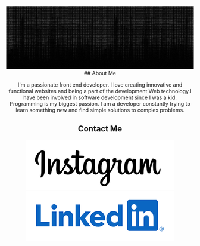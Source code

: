 
<div align="center">
 <img src="/gif/github.gif">
<div>
## About Me

I'm a passionate front end developer. I love creating innovative and functional websites and being a part of the development Web technology.I have been involved in software development since I was a kid. Programming is my biggest passion.  I am a developer constantly trying to learn something new and find simple solutions to complex problems.

 
## Contact Me
<p align="center">
  <a href="https://www.instagram.com/yunusemre.js"><img src="/icons/Instagram-Logo.png" alt="Instagram"/></a>
  <a href="https://www.linkedin.com/in/yunus-emre-kara-0ba345181/"> <img src="/icons/LinkedIn-Logo.wine.png" alt="LinkedIn"/></a>
</p>


